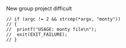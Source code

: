 New group project difficult


	// if (argc != 2 && strcmp(*argv, "monty"))
	// {
	// 	printf("USAGE: monty file\n");
	// 	exit(EXIT_FAILURE);
	// }